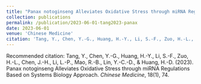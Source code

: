 ```yaml
---
title: "Panax notoginseng Alleviates Oxidative Stress through miRNA Regulations Based on Systems Biology Approach"
collection: publications
permalink: /publication/2023-06-01-tang2023-panax
date: 2023-06-01
venue: 'Chinese Medicine'
citation: 'Tang, Y., Chen, Y.-G., Huang, H.-Y., Li, S.-F., Zuo, H.-L., Chen, J.-H., Li, L.-P., Mao, R.-B., Lin, Y.-C.-D., &amp; Huang, H.-D. (2023). Panax notoginseng Alleviates Oxidative Stress through miRNA Regulations Based on Systems Biology Approach. *Chinese Medicine*, 18(1), 74.'
---
```

Recommended citation: Tang, Y., Chen, Y.-G., Huang, H.-Y., Li, S.-F., Zuo, H.-L., Chen, J.-H., Li, L.-P., Mao, R.-B., Lin, Y.-C.-D., & Huang, H.-D. (2023). Panax notoginseng Alleviates Oxidative Stress through miRNA Regulations Based on Systems Biology Approach. *Chinese Medicine*, 18(1), 74.